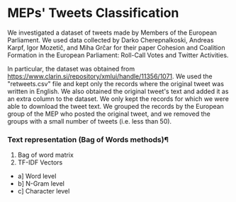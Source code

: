# MEPs' Tweets Classification
We investigated a dataset of tweets made by Members of the European Parliament. We used data collected by Darko Cherepnalkoski, Andreas Karpf, Igor Mozetič, and Miha Grčar for their paper Cohesion and Coalition Formation in the European Parliament: Roll-Call Votes and Twitter Activities.

In particular, the dataset was obtained from https://www.clarin.si/repository/xmlui/handle/11356/1071. We used the "retweets.csv" file and kept only the records where the original tweet was written in English. We also obtained the original tweet's text and added it as an extra column to the dataset. We only kept the records for which we were able to download the tweet text. We grouped the records by the European group of the MEP who posted the original tweet, and we removed the groups with a small number of tweets (i.e. less than 50).


### Text representation (Bag of Words methods)¶
1) Bag of word matrix
2) TF-IDF Vectors
*	a] Word level
*	b] N-Gram level
*	c] Character level


